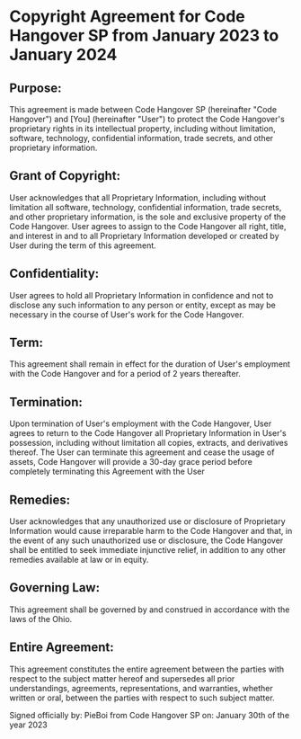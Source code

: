 Copyright Agreement for Code Hangover SP from January 2023 to January 2024
===================================

Purpose:
------- 
 This agreement is made between Code Hangover SP (hereinafter "Code Hangover") and [You] (hereinafter "User") to protect the Code Hangover's proprietary rights in its intellectual property, including without limitation, software, technology, confidential information, trade secrets, and other proprietary information.

Grant of Copyright: 
-------
 User acknowledges that all Proprietary Information, including without limitation all software, technology, confidential information, trade secrets, and other proprietary information, is the sole and exclusive property of the Code Hangover. User agrees to assign to the Code Hangover all right, title, and interest in and to all Proprietary Information developed or created by User during the term of this agreement.

Confidentiality: 
-------
 User agrees to hold all Proprietary Information in confidence and not to disclose any such information to any person or entity, except as may be necessary in the course of User's work for the Code Hangover.

Term:
-------
 This agreement shall remain in effect for the duration of User's employment with the Code Hangover and for a period of 2 years thereafter.

Termination: 
-------
 Upon termination of User's employment with the Code Hangover, User agrees to return to the Code Hangover all Proprietary Information in User's possession, including without limitation all copies, extracts, and derivatives thereof. The User can terminate this agreement and cease the usage of assets, Code Hangover will provide a 30-day grace period before completely terminating this Agreement with the User

Remedies: 
-------
 User acknowledges that any unauthorized use or disclosure of Proprietary Information would cause irreparable harm to the Code Hangover and that, in the event of any such unauthorized use or disclosure, the Code Hangover shall be entitled to seek immediate injunctive relief, in addition to any other remedies available at law or in equity.

Governing Law: 
-------
 This agreement shall be governed by and construed in accordance with the laws of the Ohio.

Entire Agreement:
-----------------
 This agreement constitutes the entire agreement between the parties with respect to the subject matter hereof and supersedes all prior understandings, agreements, representations, and warranties, whether written or oral, between the parties with respect to such subject matter.





Signed officially
by: PieBoi from Code Hangover SP
on: January 30th of the year 2023
 

